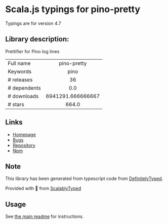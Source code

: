
# Scala.js typings for pino-pretty

Typings are for version 4.7

## Library description:
Prettifier for Pino log lines

|                    |                 |
| ------------------ | :-------------: |
| Full name          | pino-pretty |
| Keywords           | pino |
| # releases         | 36 |
| # dependents       | 0.0 |
| # downloads        | 6941291.666666667 |
| # stars            | 664.0 |

## Links
- [Homepage](https://github.com/pinojs/pino-pretty#readme)
- [Bugs](https://github.com/pinojs/pino-pretty/issues)
- [Repository](https://github.com/pinojs/pino-pretty)
- [Npm](https://www.npmjs.com/package/pino-pretty)
    


## Note
This library has been generated from typescript code from [DefinitelyTyped](https://definitelytyped.org).

Provided with :purple_heart: from [ScalablyTyped](https://github.com/oyvindberg/ScalablyTyped)

## Usage
See [the main readme](../../readme.md) for instructions.


